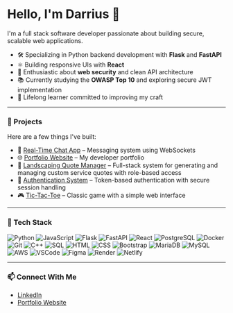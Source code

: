 # Hello, I'm Darrius 👋

I'm a full stack software developer passionate about building secure, scalable web applications.

- 🛠️ Specializing in Python backend development with **Flask** and **FastAPI**
- ⚛️ Building responsive UIs with **React**
- 🔐 Enthusiastic about **web security** and clean API architecture
- 📚 Currently studying the **OWASP Top 10** and exploring secure JWT implementation
- 🧠 Lifelong learner committed to improving my craft

---

### 🚀 Projects
Here are a few things I've built:
- 💬 [Real-Time Chat App](https://github.com/Darrius-W/Realtime-chat-room-app) – Messaging system using WebSockets
- 🌐 [Portfolio Website](https://github.com/Darrius-W/MyPortfolio) – My developer portfolio
- 🌿 [Landscaping Quote Manager](https://github.com/helloalexpeterson/467-Quote-Project) – Full-stack system for generating and managing custom service quotes with role-based access
- 🔐 [Authentication System](https://github.com/Darrius-W/Auth-Python) – Token-based authentication with secure session handling
- 🎮 [Tic-Tac-Toe](https://github.com/Darrius-W/Tic-Tac-Toe) – Classic game with a simple web interface

---

### 🧰 Tech Stack  
![Python](https://img.shields.io/badge/Python-3776AB?style=for-the-badge&logo=python&logoColor=white)
![JavaScript](https://img.shields.io/badge/JavaScript-F7DF1E?style=for-the-badge&logo=javascript&logoColor=black)
![Flask](https://img.shields.io/badge/Flask-000000?style=for-the-badge&logo=flask&logoColor=white)
![FastAPI](https://img.shields.io/badge/FastAPI-009688?style=for-the-badge&logo=fastapi&logoColor=white)
![React](https://img.shields.io/badge/React-61DAFB?style=for-the-badge&logo=react&logoColor=black)
![PostgreSQL](https://img.shields.io/badge/PostgreSQL-4169E1?style=for-the-badge&logo=postgresql&logoColor=white)
![Docker](https://img.shields.io/badge/Docker-2496ED?style=for-the-badge&logo=docker&logoColor=white)
![Git](https://img.shields.io/badge/Git-F05032?style=for-the-badge&logo=git&logoColor=white)
![C++](https://img.shields.io/badge/C++-00599C?style=for-the-badge&logo=c%2B%2B&logoColor=white)
![SQL](https://img.shields.io/badge/SQL-003B57?style=for-the-badge&logo=sqlite&logoColor=white)
![HTML](https://img.shields.io/badge/HTML5-E34F26?style=for-the-badge&logo=html5&logoColor=white)
![CSS](https://img.shields.io/badge/CSS3-1572B6?style=for-the-badge&logo=css3&logoColor=white)
![Bootstrap](https://img.shields.io/badge/Bootstrap-7952B3?style=for-the-badge&logo=bootstrap&logoColor=white)
![MariaDB](https://img.shields.io/badge/MariaDB-003545?style=for-the-badge&logo=mariadb&logoColor=white)
![MySQL](https://img.shields.io/badge/MySQL-4479A1?style=for-the-badge&logo=mysql&logoColor=white)
![AWS](https://img.shields.io/badge/AWS-232F3E?style=for-the-badge&logo=amazonaws&logoColor=white)
![VSCode](https://img.shields.io/badge/VSCode-007ACC?style=for-the-badge&logo=visualstudiocode&logoColor=white)
![Figma](https://img.shields.io/badge/Figma-F24E1E?style=for-the-badge&logo=figma&logoColor=white)
![Render](https://img.shields.io/badge/Render-3A3A3A?style=for-the-badge&logo=render&logoColor=white)
![Netlify](https://img.shields.io/badge/Netlify-4C4CFF?style=for-the-badge&logo=netlify&logoColor=white)




---

### 📫 Connect With Me  
- [LinkedIn](https://www.linkedin.com/in/darrius-white/)  
- [Portfolio Website](https://darriuswhite.com/)
